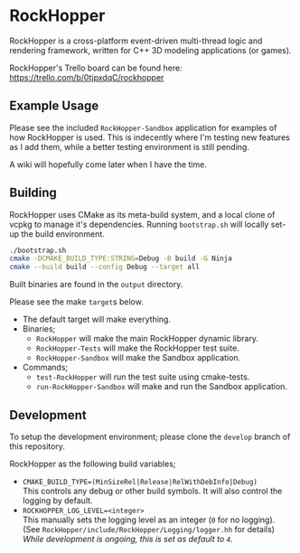 # RockHopper
RockHopper is a cross-platform event-driven multi-thread logic and rendering framework, written for C++ 3D modeling applications (or games).

RockHopper's Trello board can be found here: https://trello.com/b/0tjpxdqC/rockhopper

## Example Usage
Please see the included `RockHopper-Sandbox` application for examples of how RockHopper is used.
This is indecently where I'm testing new features as I add them, while a better testing environment is still pending.

A wiki will hopefully come later when I have the time.

## Building
RockHopper uses CMake as its meta-build system, and a local clone of vcpkg to manage it's dependencies. Running `bootstrap.sh` will locally set-up the build environment.
```bash
./bootstrap.sh
cmake -DCMAKE_BUILD_TYPE:STRING=Debug -B build -G Ninja
cmake --build build --config Debug --target all
```
Built binaries are found in the `output` directory.

Please see the make `target`s below.
* The default target will make everything.
* Binaries;
    * `RockHopper` will make the main RockHopper dynamic library.
    * `RockHopper-Tests` will make the RockHopper test suite.
    * `RockHopper-Sandbox` will make the Sandbox application.
* Commands;
    * `test-RockHopper` will run the test suite using cmake-tests.
    * `run-RockHopper-Sandbox` will make and run the Sandbox application.

## Development
To setup the development environment; please clone the `develop` branch of this repository.

RockHopper as the following build variables;

* `CMAKE_BUILD_TYPE=(MinSizeRel|Release|RelWithDebInfo|Debug)`
<br> This controls any debug or other build symbols. It will also control the logging by default.
* `ROCKHOPPER_LOG_LEVEL=<integer>`
<br> This manually sets the logging level as an integer (`0` for no logging). (See `RockHopper/include/RockHopper/Logging/logger.hh` for details)
<br> <i>While development is ongoing, this is set as default to `4`.</i>
